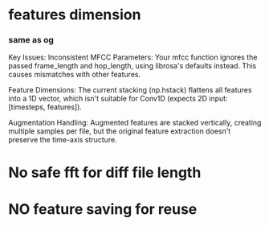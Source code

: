 # features dimension

### same as og

Key Issues:
Inconsistent MFCC Parameters: Your mfcc function ignores the passed frame_length and hop_length, using librosa's defaults instead. This causes mismatches with other features.

Feature Dimensions: The current stacking (np.hstack) flattens all features into a 1D vector, which isn't suitable for Conv1D (expects 2D input: [timesteps, features]).

Augmentation Handling: Augmented features are stacked vertically, creating multiple samples per file, but the original feature extraction doesn't preserve the time-axis structure.


# No safe fft for diff file length


# NO feature saving for reuse
